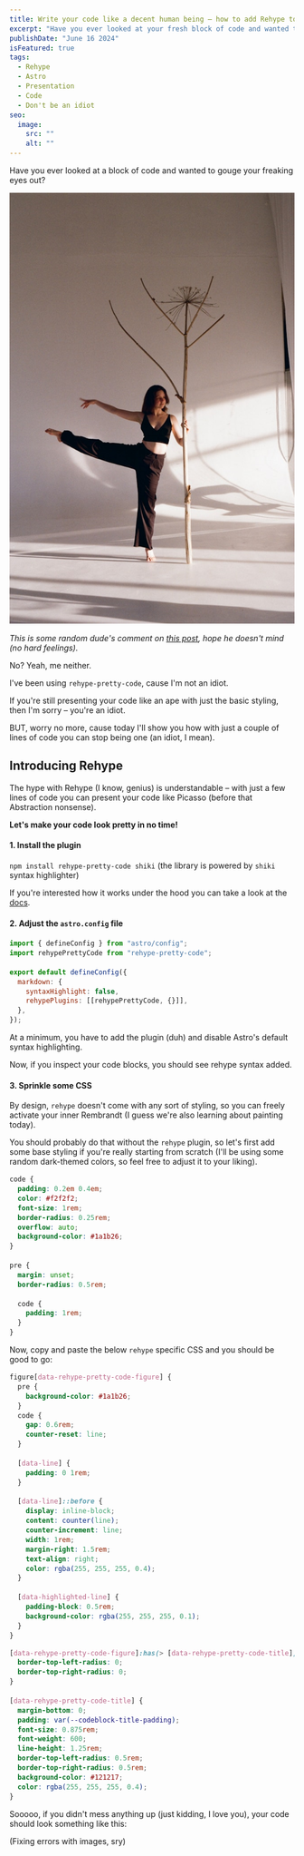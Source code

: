 ```yaml
---
title: Write your code like a decent human being – how to add Rehype to your next Astro project
excerpt: "Have you ever looked at your fresh block of code and wanted to gouge your freaking eyes out? Yeah, me neither. I’ve been using Rehype plugin, cause I’m not an idiot."
publishDate: "June 16 2024"
isFeatured: true
tags:
  - Rehype
  - Astro
  - Presentation
  - Code
  - Don't be an idiot
seo:
  image:
    src: ""
    alt: ""
---
```


Have you ever looked at a block of code and wanted to gouge your freaking eyes out?

![Ugly ass code.](../../assets/blog/how-to-prettify-code-in-astro/test.jpg)

_This is some random dude's comment on [this post](https://dev.to/weeb/what-s-one-of-the-ugliest-piece-of-code-you-ve-written-so-far-1ej3), hope he doesn't mind (no hard feelings)._

No? Yeah, me neither.

I've been using `rehype-pretty-code`, cause I'm not an idiot.

If you're still presenting your code like an ape with just the basic styling, then I'm sorry – you're an idiot.

BUT, worry no more, cause today I'll show you how with just a couple of lines of code you can stop being one (an idiot, I mean).

## Introducing Rehype

The hype with Rehype (I know, genius) is understandable – with just a few lines of code you can present your code like Picasso (before that Abstraction nonsense).

**Let's make your code look pretty in no time!**

#### 1. Install the plugin

`npm install rehype-pretty-code shiki` (the library is powered by `shiki` syntax highlighter)

If you're interested how it works under the hood you can take a look at the [docs](https://rehype-pretty.pages.dev/).

#### 2. Adjust the `astro.config` file

```js title="astro.config.mjs" {2, 6-7} showLineNumbers
import { defineConfig } from "astro/config";
import rehypePrettyCode from "rehype-pretty-code";

export default defineConfig({
  markdown: {
    syntaxHighlight: false,
    rehypePlugins: [[rehypePrettyCode, {}]],
  },
});
```

At a minimum, you have to add the plugin (duh) and disable Astro's default syntax highlighting.

Now, if you inspect your code blocks, you should see rehype syntax added.

#### 3. Sprinkle some CSS

By design, `rehype` doesn't come with any sort of styling, so you can freely activate your inner Rembrandt (I guess we're also learning about painting today).

You should probably do that without the `rehype` plugin, so let's first add some base styling if you're really starting from scratch (I'll be using some random dark-themed colors, so feel free to adjust it to your liking).

```css
code {
  padding: 0.2em 0.4em;
  color: #f2f2f2;
  font-size: 1rem;
  border-radius: 0.25rem;
  overflow: auto;
  background-color: #1a1b26;
}

pre {
  margin: unset;
  border-radius: 0.5rem;

  code {
    padding: 1rem;
  }
}
```

Now, copy and paste the below `rehype` specific CSS and you should be good to go:

```css title="Code block styling"
figure[data-rehype-pretty-code-figure] {
  pre {
    background-color: #1a1b26;
  }
  code {
    gap: 0.6rem;
    counter-reset: line;
  }

  [data-line] {
    padding: 0 1rem;
  }

  [data-line]::before {
    display: inline-block;
    content: counter(line);
    counter-increment: line;
    width: 1rem;
    margin-right: 1.5rem;
    text-align: right;
    color: rgba(255, 255, 255, 0.4);
  }

  [data-highlighted-line] {
    padding-block: 0.5rem;
    background-color: rgba(255, 255, 255, 0.1);
  }
}
```

```css title="Code block with title styling"
[data-rehype-pretty-code-figure]:has(> [data-rehype-pretty-code-title]) pre {
  border-top-left-radius: 0;
  border-top-right-radius: 0;
}

[data-rehype-pretty-code-title] {
  margin-bottom: 0;
  padding: var(--codeblock-title-padding);
  font-size: 0.875rem;
  font-weight: 600;
  line-height: 1.25rem;
  border-top-left-radius: 0.5rem;
  border-top-right-radius: 0.5rem;
  background-color: #121217;
  color: rgba(255, 255, 255, 0.4);
}
```

Sooooo, if you didn't mess anything up (just kidding, I love you), your code should look something like this:

(Fixing errors with images, sry)

<!-- ![Most beautiful code I have ever seen](../../assets/blog/how-to-prettify-code-in-astro/most-beautiful-thing-i-have-ever-seen.png) -->
